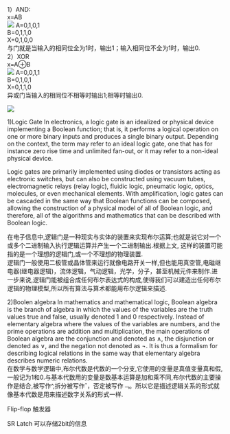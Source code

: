 1）AND:  
x=AB  
![](https://raw.githubusercontent.com/zlsteven/homework-source/gh-pages/images/AND.png)
A=0,1,0,1  
B=0,1,1,0  
X=0,1,0,0  
与门就是当输入的相同位全为1时，输出1；输入相同位不全为1时，输出0.  
2）XOR  
x=A⊕B  
![](https://raw.githubusercontent.com/zlsteven/homework-source/gh-pages/images/OR.png)
A=0,0,1,1  
B=0,1,0,1  
X=0,1,1,0  
异或门当输入的相同位不相等时输出1;相等时输出0.  

![](https://raw.githubusercontent.com/zlsteven/homework-source/gh-pages/images/%E5%BE%AE%E4%BF%A1%E5%9B%BE%E7%89%87_%E4%BD%9C%E4%B8%9A.jpg)  
  
    
      
        
<wiki>  
1)Logic Gate   In electronics, a logic gate is an idealized or physical device implementing a Boolean function; that is, it performs a logical operation on one or more binary inputs and produces a single binary output. Depending on the context, the term may refer to an ideal logic gate, one that has for instance zero rise time and unlimited fan-out, or it may refer to a non-ideal physical device.  

Logic gates are primarily implemented using diodes or transistors acting as electronic switches, but can also be constructed using vacuum tubes, electromagnetic relays (relay logic), fluidic logic, pneumatic logic, optics, molecules, or even mechanical elements. With amplification, logic gates can be cascaded in the same way that Boolean functions can be composed, allowing the construction of a physical model of all of Boolean logic, and therefore, all of the algorithms and mathematics that can be described with Boolean logic.  
  
  在电子信息中,逻辑门是一种现实与实体的装置来实现布尔运算;也就是说它对一个或多个二进制输入执行逻辑运算并产生一个二进制输出.根据上文,
这样的装置可能指的是一个理想的逻辑门,或一个不理想的物理装置.  
  逻辑门一般使用二极管或晶体管来运行就像电路开关一样,但也能用真空管,电磁继电器(继电器逻辑)，流体逻辑，气动逻辑，光学，分子，甚至机械元件来制作.进一步来说,逻辑门能被组合成任何布尔表达式的构成,使得我们可以建造出任何布尔逻辑的物理模型,所以所有算法与算术都能用布尔逻辑来描述.   

2)Boolen algebra  In mathematics and mathematical logic, Boolean algebra is the branch of algebra in which the values of the variables are the truth values true and false, usually denoted 1 and 0 respectively. Instead of elementary algebra where the values of the variables are numbers, and the prime operations are addition and multiplication, the main operations of Boolean algebra are the conjunction and denoted as ∧, the disjunction or denoted as ∨, and the negation not denoted as ¬. It is thus a formalism for describing logical relations in the same way that elementary algebra describes numeric relations.  
   在数学与数学逻辑中,布尔代数是代数的一个分支,它使用的变量是真值变量真和假,一般记为1和0.与基本代数用的变量是数基本运算是加和乘不同,布尔代数的主要操作是结合,被写作^,拆分被写作ˇ，否定被写作﹁。所以它是描述逻辑关系的形式就像基本代数是用来描述数字关系的形式一样.  



    





Flip-flop  触发器   

SR Latch  可以存储2bit的信息   
 
